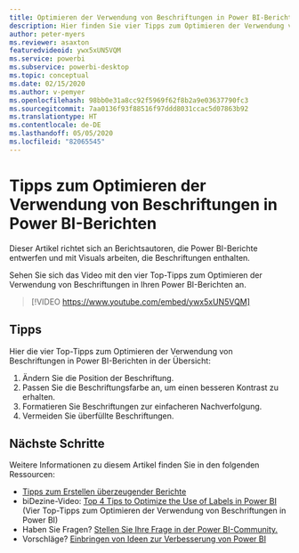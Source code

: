 ```yaml
---
title: Optimieren der Verwendung von Beschriftungen in Power BI-Berichten
description: Hier finden Sie vier Tipps zum Optimieren der Verwendung von Beschriftungen in Power BI-Berichtsvisuals in Power BI Desktop oder dem Power BI-Dienst.
author: peter-myers
ms.reviewer: asaxton
featuredvideoid: ywx5xUN5VQM
ms.service: powerbi
ms.subservice: powerbi-desktop
ms.topic: conceptual
ms.date: 02/15/2020
ms.author: v-pemyer
ms.openlocfilehash: 98bb0e31a8cc92f5969f62f8b2a9e03637790fc3
ms.sourcegitcommit: 7aa0136f93f88516f97ddd8031ccac5d07863b92
ms.translationtype: HT
ms.contentlocale: de-DE
ms.lasthandoff: 05/05/2020
ms.locfileid: "82065545"
---
```

# <a name="tips-to-optimize-the-use-of-labels-in-power-bi-reports"></a>Tipps zum Optimieren der Verwendung von Beschriftungen in Power BI-Berichten

Dieser Artikel richtet sich an Berichtsautoren, die Power BI-Berichte entwerfen und mit Visuals arbeiten, die Beschriftungen enthalten.

Sehen Sie sich das Video mit den vier Top-Tipps zum Optimieren der Verwendung von Beschriftungen in Ihren Power BI-Berichten an.

> [!VIDEO https://www.youtube.com/embed/ywx5xUN5VQM]

## <a name="tips"></a>Tipps

Hier die vier Top-Tipps zum Optimieren der Verwendung von Beschriftungen in Power BI-Berichten in der Übersicht:

1. Ändern Sie die Position der Beschriftung.
1. Passen Sie die Beschriftungsfarbe an, um einen besseren Kontrast zu erhalten.
1. Formatieren Sie Beschriftungen zur einfacheren Nachverfolgung.
1. Vermeiden Sie überfüllte Beschriftungen.

## <a name="next-steps"></a>Nächste Schritte

Weitere Informationen zu diesem Artikel finden Sie in den folgenden Ressourcen:

- [Tipps zum Erstellen überzeugender Berichte](../desktop-tips-and-tricks-for-creating-reports.md)
- biDezine-Video: [Top 4 Tips to Optimize the Use of Labels in Power BI](https://www.youtube.com/watch?v=ywx5xUN5VQM) (Vier Top-Tipps zum Optimieren der Verwendung von Beschriftungen in Power BI)
- Haben Sie Fragen? [Stellen Sie Ihre Frage in der Power BI-Community.](https://community.powerbi.com/)
- Vorschläge? [Einbringen von Ideen zur Verbesserung von Power BI](https://ideas.powerbi.com)
